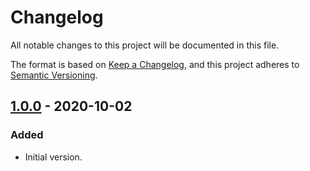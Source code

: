 # Changelog
All notable changes to this project will be documented in this file.

The format is based on [Keep a Changelog](https://keepachangelog.com/en/1.0.0/),
and this project adheres to [Semantic Versioning](https://semver.org/spec/v2.0.0.html).

## [1.0.0] - 2020-10-02

### Added
- Initial version.

[Unreleased]: https://github.com/wearerequired/slack-messaging-action/compare/v1.0.0...HEAD
[1.0.0]: https://github.com/wearerequired/slack-messaging-action/compare/fff9946a141541271d4b338edd3a62ae516613ea...v1.0.0

